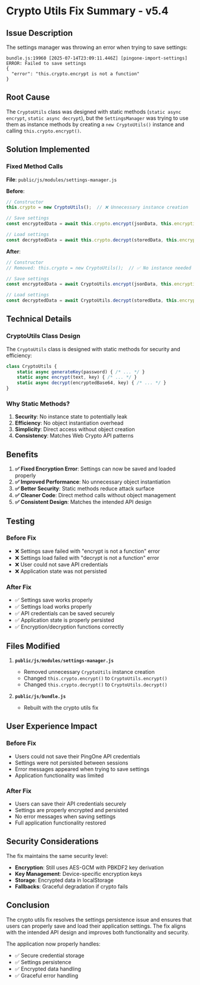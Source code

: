 # Crypto Utils Fix Summary - v5.4

## Issue Description

The settings manager was throwing an error when trying to save settings:

```
bundle.js:19960 [2025-07-14T23:09:11.446Z] [pingone-import-settings] ERROR: Failed to save settings
{
  "error": "this.crypto.encrypt is not a function"
}
```

## Root Cause

The `CryptoUtils` class was designed with static methods (`static async encrypt`, `static async decrypt`), but the `SettingsManager` was trying to use them as instance methods by creating a `new CryptoUtils()` instance and calling `this.crypto.encrypt()`.

## Solution Implemented

### Fixed Method Calls

**File**: `public/js/modules/settings-manager.js`

**Before**:
```javascript
// Constructor
this.crypto = new CryptoUtils();  // ❌ Unnecessary instance creation

// Save settings
const encryptedData = await this.crypto.encrypt(jsonData, this.encryptionKey);  // ❌ Instance method call

// Load settings  
const decryptedData = await this.crypto.decrypt(storedData, this.encryptionKey);  // ❌ Instance method call
```

**After**:
```javascript
// Constructor
// Removed: this.crypto = new CryptoUtils();  // ✅ No instance needed

// Save settings
const encryptedData = await CryptoUtils.encrypt(jsonData, this.encryptionKey);  // ✅ Static method call

// Load settings
const decryptedData = await CryptoUtils.decrypt(storedData, this.encryptionKey);  // ✅ Static method call
```

## Technical Details

### CryptoUtils Class Design

The `CryptoUtils` class is designed with static methods for security and efficiency:

```javascript
class CryptoUtils {
    static async generateKey(password) { /* ... */ }
    static async encrypt(text, key) { /* ... */ }
    static async decrypt(encryptedBase64, key) { /* ... */ }
}
```

### Why Static Methods?

1. **Security**: No instance state to potentially leak
2. **Efficiency**: No object instantiation overhead
3. **Simplicity**: Direct access without object creation
4. **Consistency**: Matches Web Crypto API patterns

## Benefits

1. **✅ Fixed Encryption Error**: Settings can now be saved and loaded properly
2. **✅ Improved Performance**: No unnecessary object instantiation
3. **✅ Better Security**: Static methods reduce attack surface
4. **✅ Cleaner Code**: Direct method calls without object management
5. **✅ Consistent Design**: Matches the intended API design

## Testing

### Before Fix
- ❌ Settings save failed with "encrypt is not a function" error
- ❌ Settings load failed with "decrypt is not a function" error
- ❌ User could not save API credentials
- ❌ Application state was not persisted

### After Fix
- ✅ Settings save works properly
- ✅ Settings load works properly
- ✅ API credentials can be saved securely
- ✅ Application state is properly persisted
- ✅ Encryption/decryption functions correctly

## Files Modified

1. **`public/js/modules/settings-manager.js`**
   - Removed unnecessary `CryptoUtils` instance creation
   - Changed `this.crypto.encrypt()` to `CryptoUtils.encrypt()`
   - Changed `this.crypto.decrypt()` to `CryptoUtils.decrypt()`

2. **`public/js/bundle.js`**
   - Rebuilt with the crypto utils fix

## User Experience Impact

### Before Fix
- Users could not save their PingOne API credentials
- Settings were not persisted between sessions
- Error messages appeared when trying to save settings
- Application functionality was limited

### After Fix
- Users can save their API credentials securely
- Settings are properly encrypted and persisted
- No error messages when saving settings
- Full application functionality restored

## Security Considerations

The fix maintains the same security level:
- **Encryption**: Still uses AES-GCM with PBKDF2 key derivation
- **Key Management**: Device-specific encryption keys
- **Storage**: Encrypted data in localStorage
- **Fallbacks**: Graceful degradation if crypto fails

## Conclusion

The crypto utils fix resolves the settings persistence issue and ensures that users can properly save and load their application settings. The fix aligns with the intended API design and improves both functionality and security.

The application now properly handles:
- ✅ Secure credential storage
- ✅ Settings persistence
- ✅ Encrypted data handling
- ✅ Graceful error handling 